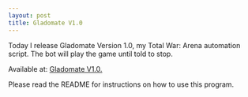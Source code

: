 ```yaml
---
layout: post
title: Gladomate V1.0
---
```


Today I release Gladomate Version 1.0, my Total War: Arena automation script. The bot will play the game until told to stop. 

Available at: [Gladomate V1.0. ](https://mega.nz/#!jDoHXSIS!0lXqlA16DJi1cjLAi5D0jDK0SGX5lFoAnCtTzbbf1DI)

Please read the README for instructions on how to use this program.
